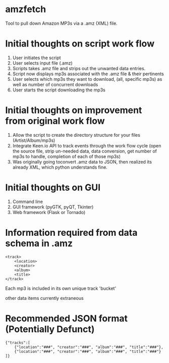amzfetch
========

Tool to pull down Amazon MP3s via a .amz (XML) file.

Initial thoughts on script work flow
===================================

1. User initiates the script
2. User selects input file (.amz)
3. Scripts takes .amz file and strips out the unwanted data entries.
4. Script now displays mp3s associated with the .amz file & their pertinents
5. User selects which mp3s they want to download, (all, specific mp3s) as well as number of concurrent downloads
6. User starts the script downloading the mp3s

Initial thoughts on improvement from original work flow
======================================================

1. Allow the script to create the directory structure for your files (Artist/Album/mp3s)
2. Integrate Keen.io API to track events through the work flow cycle (open the source file, strip un-needed data, data conversion, get number of mp3s to handle, completion of each of those mp3s)
3. Was originally going toconvert .amz data to JSON, then realized its already XML, which python understands fine.

Initial thoughts on GUI
=======================

1. Command line
2. GUI framework (pyGTK, pyQT, Tkinter)
3. Web framework (Flask or Tornado)

Information required from data schema in .amz
=============================================

```
<track>
	<location>
	<creator>
	<album>
	<title>
</track>
```
Each mp3 is included in its own unique track 'bucket'

other data items currently extraneous

Recommended JSON format (Potentially Defunct)
=======================

```
{"tracks":[
    {"location":"###", "creator":"###", "album":"###", "title":"###"},
	{"location":"###", "creator":"###", "album":"###", "title":"###"}
]}
```
